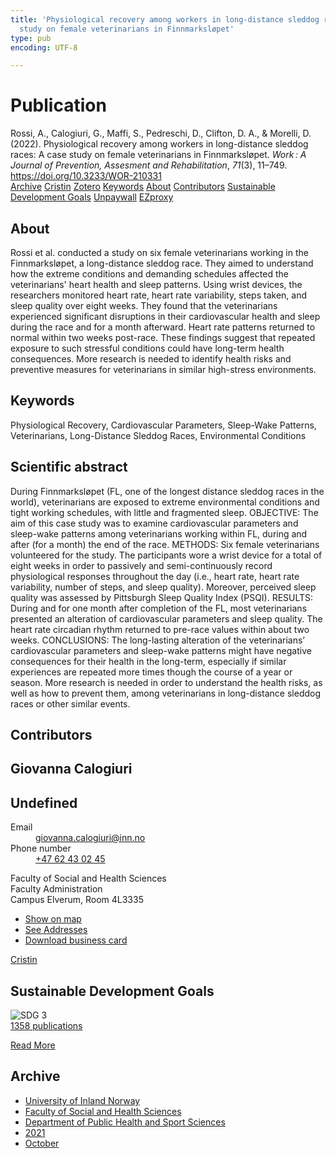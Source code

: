 ```yaml
---
title: 'Physiological recovery among workers in long-distance sleddog races: A case
  study on female veterinarians in Finnmarksløpet'
type: pub
encoding: UTF-8

---
```

<h1>Publication</h1>
<article id="csl-bib-container-CIMYMQQX" class="csl-bib-container">
  <div class="csl-bib-body"> <div class="csl-entry">Rossi, A., Calogiuri, G., Maffi, S., Pedreschi, D., Clifton, D. A., &#38; Morelli, D. (2022). Physiological recovery among workers in long-distance sleddog races: A case study on female veterinarians in Finnmarksløpet. <i>Work : A Journal of Prevention, Assesment and Rehabilitation</i>, <i>71</i>(3), 11–749. <a href="https://doi.org/10.3233/WOR-210331">https://doi.org/10.3233/WOR-210331</a></div> </div>
  <div class="csl-bib-buttons">
    <a href="#taxonomy-article-CIMYMQQX" alt="archive" class="csl-bib-button">Archive</a>
    <a href="https://app.cristin.no/results/show.jsf?id=1946810" alt="Cristin" class="csl-bib-button">Cristin</a>
    <a href="http://zotero.org/groups/5881554/items/CIMYMQQX" alt="Zotero" class="csl-bib-button">Zotero</a>
    <a href="#keywords-article-CIMYMQQX" alt="keywords" class="csl-bib-button">Keywords</a>
    <a href="#about-article-CIMYMQQX" alt="about_pub" class="csl-bib-button">About</a>
    <a href="#contributors-article-CIMYMQQX" alt="contributors" class="csl-bib-button">Contributors</a>
    <a href="#sdg-article-CIMYMQQX" alt="sdg" class="csl-bib-button">Sustainable Development Goals</a>
    <a href="https://doi.org/10.3233/wor-210331" alt="Unpaywall" class="csl-bib-button">Unpaywall</a>
    <a href="https://doi.org/10.3233/wor-210331" alt="EZproxy" class="csl-bib-button">EZproxy</a>
  </div>
  <div id="csl-bib-meta-container-CIMYMQQX"></div>
</article>
<div id="csl-bib-meta-CIMYMQQX" class="csl-bib-meta">
  <article id="about-article-CIMYMQQX" class="about_pub-article">
    <h1>About</h1>
    Rossi et al. conducted a study on six female veterinarians working in the Finnmarksløpet, a long-distance sleddog race. They aimed to understand how the extreme conditions and demanding schedules affected the veterinarians' heart health and sleep patterns. Using wrist devices, the researchers monitored heart rate, heart rate variability, steps taken, and sleep quality over eight weeks. They found that the veterinarians experienced significant disruptions in their cardiovascular health and sleep during the race and for a month afterward. Heart rate patterns returned to normal within two weeks post-race. These findings suggest that repeated exposure to such stressful conditions could have long-term health consequences. More research is needed to identify health risks and preventive measures for veterinarians in similar high-stress environments.
  </article>
  <article id="keywords-article-CIMYMQQX" class="keywords-article">
    <h1>Keywords</h1>
    Physiological Recovery, Cardiovascular Parameters, Sleep-Wake Patterns, Veterinarians, Long-Distance Sleddog Races, Environmental Conditions
  </article>
  <article id="abstract-article-CIMYMQQX" class="abstract-article">
    <h1>Scientific abstract</h1>
    During Finnmarksløpet (FL, one of the longest distance sleddog races in the world), veterinarians are exposed to extreme environmental conditions and tight working schedules, with little and fragmented sleep. OBJECTIVE: The aim of this case study was to examine cardiovascular parameters and sleep-wake patterns among veterinarians working within FL, during and after (for a month) the end of the race. METHODS: Six female veterinarians volunteered for the study. The participants wore a wrist device for a total of eight weeks in order to passively and semi-continuously record physiological responses throughout the day (i.e., heart rate, heart rate variability, number of steps, and sleep quality). Moreover, perceived sleep quality was assessed by Pittsburgh Sleep Quality Index (PSQI). RESULTS: During and for one month after completion of the FL, most veterinarians presented an alteration of cardiovascular parameters and sleep quality. The heart rate circadian rhythm returned to pre-race values within about two weeks. CONCLUSIONS: The long-lasting alteration of the veterinarians’ cardiovascular parameters and sleep-wake patterns might have negative consequences for their health in the long-term, especially if similar experiences are repeated more times though the course of a year or season. More research is needed in order to understand the health risks, as well as how to prevent them, among veterinarians in long-distance sleddog races or other similar events.
  </article>
  <article id="contributors-article-CIMYMQQX" class="contributors-article">
    <h1>Contributors</h1>
    <div class="personas"> <div class="vrtx-hinn-person-card"> <div class="photo"> <i class="lar la-user-circle missing-person"></i> </div> <div class="info"> <hgroup><h1>Giovanna Calogiuri</h1> <h2>Undefined</h2> </hgroup><dl> <dt>Email</dt> <dd> <a href="mailto:giovanna.calogiuri@inn.no">giovanna.calogiuri@inn.no</a> </dd> <dt>Phone number</dt> <dd><a href="tel:+4762430245"> +47 62 43 02 45 </a></dd> </dl> <p> Faculty of Social and Health Sciences<br> Faculty Administration<br> Campus Elverum, Room 4L3335 </p> <ul class="vrtx-hinn-links"> <li><a href="https://www.google.com/maps?q=60.88177,11.53669">Show on map</a></li> <li><a href="https://www.inn.no/english/find-an-employee/giovanna-calogiuri.html#vrtx-hinn-addresses">See Addresses</a></li> <li><a href="https://www.inn.no/english/find-an-employee/giovanna-calogiuri.html?vrtx=vcf">Download business card</a></li> </ul> </div> </div> <a href="https://app.cristin.no/persons/show.jsf?id=358086" alt="Cristin URL" class="personas-cristin">Cristin</a> </div>
  </article>
  <article id="sdg-article-CIMYMQQX" class="sdg-article">
    <h1>Sustainable Development Goals</h1>
    <div class="sdg-container"><div id="sdg3" class="sdg">
        <img src="{{< params subfolder >}}images/sdg/sdg03_en.png" class="image" alt="SDG 3">
        <div class="sdg-overlay">
          <a href="{{< params subfolder >}}en/archive/?sdg=3#archive" class="sdg-publication-count"><span>1358</span> publications</a>
          <p><a href="https://sdgs.un.org/goals/goal3" class="sdg-read-more">Read More</a></p>
        </div>
      </div></div>
  </article>
  <article id="taxonomy-article-CIMYMQQX" class="taxonomy-article">
    <h1>Archive</h1>
    <ul>
      <li><a href="{{< params subfolder >}}en/archive/?key=3DCRN523">University of Inland Norway</a></li>
      <li><a href="{{< params subfolder >}}en/archive/?key=IDKFS3MX">Faculty of Social and Health Sciences</a></li>
      <li><a href="{{< params subfolder >}}en/archive/?key=FJXE3Z8X">Department of Public Health and Sport Sciences</a></li>
      <li><a href="{{< params subfolder >}}en/archive/?key=HKMXV8PC">2021</a></li>
      <li><a href="{{< params subfolder >}}en/archive/?key=KTDVUK9M">October</a></li>
    </ul>
  </article>
</div>
